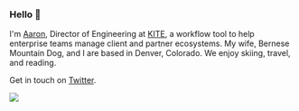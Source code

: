 ### Hello 👋


I'm [Aaron](https://aaroncareaga.com/), Director of Engineering at [KITE](https://kitesrm.com/), a workflow tool to help enterprise teams manage client and partner ecosystems. My wife, Bernese Mountain Dog, and I are based in Denver, Colorado. We enjoy skiing, travel, and reading.

Get in touch on [Twitter](https://twitter.com/aaroncareaga).

<img src="https://pbs.twimg.com/profile_banners/277806823/1589055979/1500x500"></img>
